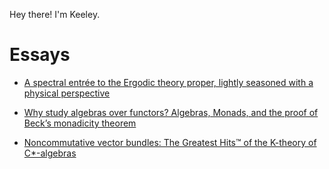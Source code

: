 Hey there! I'm Keeley.

# Essays

- [A spectral entrée to the Ergodic theory proper, lightly seasoned with a physical perspective](essays/2017.s2.math3325.essay.pdf)

- [Why study algebras over functors? Algebras, Monads, and the proof of Beck’s monadicity theorem](essays/2018.s1.category.essay.pdf)

- [Noncommutative vector bundles: The Greatest Hits™ of the K-theory of C*-algebras](essays/2018.s1.vbkt.report.pdf)
